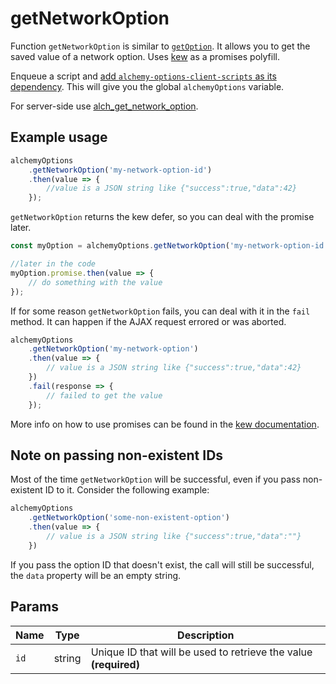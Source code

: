# getNetworkOption

Function `getNetworkOption` is similar to [`getOption`](get_option.md). It allows you to get the saved value of a network option. Uses [kew](https://github.com/Medium/kew) as a promises polyfill.
 
Enqueue a script and [add `alchemy-options-client-scripts` as its dependency](README.md). This will give you the global `alchemyOptions` variable.
 
For server-side use [alch_get_network_option](/functions/alch_get_network_option.md).
 
## Example usage

```javascript
alchemyOptions
    .getNetworkOption('my-network-option-id')
    .then(value => {
        //value is a JSON string like {"success":true,"data":42}
    });
```

`getNetworkOption` returns the kew defer, so you can deal with the promise later.

```javascript
const myOption = alchemyOptions.getNetworkOption('my-network-option-id');

//later in the code
myOption.promise.then(value => {
    // do something with the value
});
```

If for some reason `getNetworkOption` fails, you can deal with it in the `fail` method. It can happen if the AJAX request errored or was aborted.

```javascript
alchemyOptions
    .getNetworkOption('my-network-option')
    .then(value => {
        // value is a JSON string like {"success":true,"data":42}
    })
    .fail(response => {
        // failed to get the value
    });
```

More info on how to use promises can be found in the [kew documentation](https://github.com/Medium/kew#how-do-i-use-kew).

## Note on passing non-existent IDs

Most of the time `getNetworkOption` will be successful, even if you pass non-existent ID to it. Consider the following example:

```javascript
alchemyOptions
    .getNetworkOption('some-non-existent-option')
    .then(value => {
        // value is a JSON string like {"success":true,"data":""}
    })
```

If you pass the option ID that doesn't exist, the call will still be successful, the `data` property will be an empty string.

## Params

| Name | Type | Description |
| --- | --- | --- |
| `id` | string | Unique ID that will be used to retrieve the value **(required)**